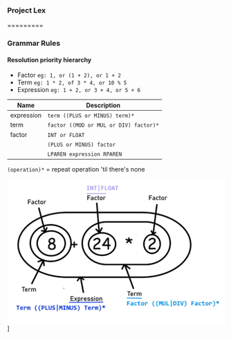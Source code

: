### Project Lex
=========

### Grammar Rules

#### Resolution priority hierarchy
- Factor `eg: 1, or (1 + 2), or 1 + 2`
- Term `eg: 1 * 2, of 3 * 4, or 10 % 5`
- Expression `eg: 1 + 2, or 3 + 4, or 5 + 6`

| Name                   | Description                                                                 |
|------------------------|-----------------------------------------------------------------------------|
| expression             | `term ((PLUS or MINUS) term)*`                                                   |
| term                   | `factor ((MOD or MUL or DIV) factor)*`                                              |
| factor                 | `INT or FLOAT`                                                                   |
|                        | `(PLUS or MINUS) factor`                                                         |
|                        | `LPAREN expression RPAREN`                                                    |


`(operation)*` = repeat operation 'til there's none

![Illustration Here](../assets/GrammarGuide.png)]
